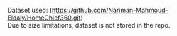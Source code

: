 Dataset used: (https://github.com/Nariman-Mahmoud-Eldaly/HomeChief360.git)  
Due to size limitations, dataset is not stored in the repo.
